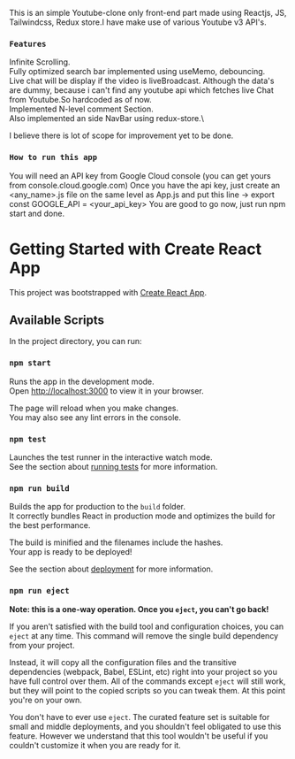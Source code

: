This is an simple Youtube-clone only front-end part made using Reactjs, JS, Tailwindcss, Redux store.I have make use of various Youtube v3 API's.

### `Features`

Infinite Scrolling.\
Fully optimized search bar implemented using useMemo, debouncing.\
Live chat will be display if the video is liveBroadcast. Although the data's are dummy, because i can't find any youtube api which fetches live Chat from Youtube.So hardcoded as of now.\
Implemented N-level comment Section.\
Also implemented an side NavBar using redux-store.\

I believe there is lot of scope for improvement yet to be done.


### `How to run this app`

You will need an API key from Google Cloud console (you can get yours from console.cloud.google.com)
Once you have the api key, just create an <any_name>.js file on the same level as App.js and put this line -> export const GOOGLE_API = <your_api_key>
You are good to go now, just run npm start and done.


# Getting Started with Create React App

This project was bootstrapped with [Create React App](https://github.com/facebook/create-react-app).

## Available Scripts

In the project directory, you can run:

### `npm start`

Runs the app in the development mode.\
Open [http://localhost:3000](http://localhost:3000) to view it in your browser.

The page will reload when you make changes.\
You may also see any lint errors in the console.

### `npm test`

Launches the test runner in the interactive watch mode.\
See the section about [running tests](https://facebook.github.io/create-react-app/docs/running-tests) for more information.

### `npm run build`

Builds the app for production to the `build` folder.\
It correctly bundles React in production mode and optimizes the build for the best performance.

The build is minified and the filenames include the hashes.\
Your app is ready to be deployed!

See the section about [deployment](https://facebook.github.io/create-react-app/docs/deployment) for more information.

### `npm run eject`

**Note: this is a one-way operation. Once you `eject`, you can't go back!**

If you aren't satisfied with the build tool and configuration choices, you can `eject` at any time. This command will remove the single build dependency from your project.

Instead, it will copy all the configuration files and the transitive dependencies (webpack, Babel, ESLint, etc) right into your project so you have full control over them. All of the commands except `eject` will still work, but they will point to the copied scripts so you can tweak them. At this point you're on your own.

You don't have to ever use `eject`. The curated feature set is suitable for small and middle deployments, and you shouldn't feel obligated to use this feature. However we understand that this tool wouldn't be useful if you couldn't customize it when you are ready for it.

